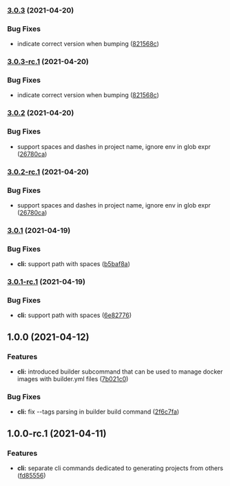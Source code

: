### [3.0.3](https://github.com/charbonnierg/kapla-cli/compare/v3.0.2...v3.0.3) (2021-04-20)


### Bug Fixes

* indicate correct version when bumping ([821568c](https://github.com/charbonnierg/kapla-cli/commit/821568c79a4c4faa652aef49dd3fc7dfcbefe350))

### [3.0.3-rc.1](https://github.com/charbonnierg/kapla-cli/compare/v3.0.2...v3.0.3-rc.1) (2021-04-20)


### Bug Fixes

* indicate correct version when bumping ([821568c](https://github.com/charbonnierg/kapla-cli/commit/821568c79a4c4faa652aef49dd3fc7dfcbefe350))

### [3.0.2](https://github.com/charbonnierg/kapla-cli/compare/v3.0.1...v3.0.2) (2021-04-20)


### Bug Fixes

* support spaces and dashes in project name, ignore env in glob expr ([26780ca](https://github.com/charbonnierg/kapla-cli/commit/26780caad2ed82765576410cbb39324d990ea5f3))

### [3.0.2-rc.1](https://github.com/charbonnierg/kapla-cli/compare/v3.0.1...v3.0.2-rc.1) (2021-04-20)


### Bug Fixes

* support spaces and dashes in project name, ignore env in glob expr ([26780ca](https://github.com/charbonnierg/kapla-cli/commit/26780caad2ed82765576410cbb39324d990ea5f3))

### [3.0.1](https://github.com/charbonnierg/kapla-cli/compare/v3.0.0...v3.0.1) (2021-04-19)


### Bug Fixes

* **cli:** support path with spaces ([b5baf8a](https://github.com/charbonnierg/kapla-cli/commit/b5baf8ad27c7c4b4ffa6db245a26eb8fa1ca4f4d))

### [3.0.1-rc.1](https://github.com/charbonnierg/kapla-cli/compare/v3.0.0...v3.0.1-rc.1) (2021-04-19)


### Bug Fixes

* **cli:** support path with spaces ([6e82776](https://github.com/charbonnierg/kapla-cli/commit/6e82776bf911835a5bced1a61c4f32fb4cc0df19))

## 1.0.0 (2021-04-12)

### Features

- **cli:** introduced builder subcommand that can be used to manage docker images with builder.yml files ([7b021c0](https://github.com/charbonnierg/kapla-cli/commit/7b021c0c4a64d00e9803c7cd7da270d18dcb84b4))

### Bug Fixes

- **cli:** fix --tags parsing in builder build command ([2f6c7fa](https://github.com/charbonnierg/kapla-cli/commit/2f6c7fa82476b6100eedf2bf2f41e0147dfcd83a))

## 1.0.0-rc.1 (2021-04-11)

### Features

- **cli:** separate cli commands dedicated to generating projects from others ([fd85556](https://github.com/charbonnierg/kapla-cli/commit/fd855560e811f0b374632d643ac0ddcf7d09d05a))

